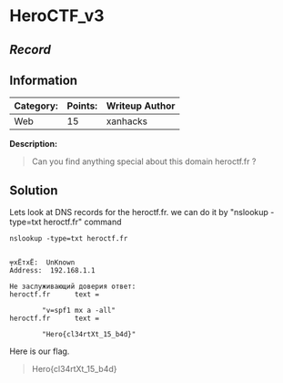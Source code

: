 # __HeroCTF_v3__ 
## _Record_

## Information

**Category:** | **Points:** | **Writeup Author**
--- | --- | ---
Web | 15 | xanhacks

**Description:** 

> Can you find anything special about this domain heroctf.fr ?

## Solution
Lets look at DNS records for the heroctf.fr. 
we can do it by "nslookup -type=txt heroctf.fr" command 
```
nslookup -type=txt heroctf.fr


╤хЁтхЁ:  UnKnown
Address:  192.168.1.1

Не заслуживающий доверия ответ:
heroctf.fr      text =

        "v=spf1 mx a -all"
heroctf.fr      text =

        "Hero{cl34rtXt_15_b4d}"
```
Here is our flag.


> Hero{cl34rtXt_15_b4d}
